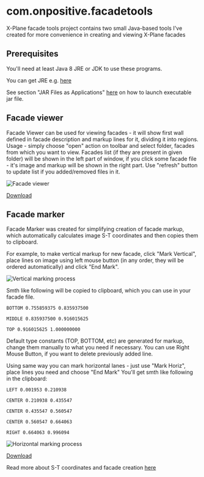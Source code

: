 # com.onpositive.facadetools
X-Plane facade tools project contains two small Java-based tools I've created for more convenience in creating and viewing X-Plane facades

## Prerequisites
You'll need at least Java 8 JRE or JDK to use these programs. 

You can get JRE e.g. [here](http://www.oracle.com/technetwork/java/javase/downloads/jre8-downloads-2133155.html "")  

See section "JAR Files as Applications" [here](https://docs.oracle.com/javase/tutorial/deployment/jar/run.html "") on how to launch executable jar file. 

## Facade viewer
Facade Viewer can be used for viewing facades - it will show first wall defined in facade description and markup lines for it, dividing it into regions.
Usage - simply choose "open" action on toolbar and select folder, facades from which you want to view. Facades list (if they are present in given folder) will be shown in the left part of window, if you click some facade file - it's image and markup will be shown in the right part. 
Use "refresh" button to update list if you added/removed files in it.

![Facade viewer](https://32kda.github.io/com.onpositive.facadetools/viewer1.png "Facade viewer")

[Download](https://32kda.github.io/com.onpositive.facadetools/facadeviewer-0.0.1.jar "facadeviewer-0.0.1.jar") 

## Facade marker
Facade Marker was created for simplifying creation of facade markup, which automatically calculates image S-T coordinates and then copies them to clipboard.

For example, to make vertical markup for new facade, click "Mark Vertical", place lines on image using left mouse button (in any order, they will be ordered automatically) and click "End Mark". 

![Vertical marking process](https://32kda.github.io/com.onpositive.facadetools/marker1.png "Vertical marking process")

Smth like following will be copied to clipboard, which you can use in your facade file. 

`BOTTOM 0.755859375 0.835937500`  

`MIDDLE 0.835937500 0.916015625`  

`TOP 0.916015625 1.000000000`

Default type constants (TOP, BOTTOM, etc) are generated for markup, change them manually to what you need if necessary.
You can use Right Mouse Button, if you want to delete previously added line.

Using same way you can mark horizontal lanes - just use "Mark Horiz", place lines you need and choose "End Mark" You'll get smth like following in the clipboard:

`LEFT 0.001953 0.210938`

`CENTER 0.210938 0.435547`

`CENTER 0.435547 0.560547`

`CENTER 0.560547 0.664063`

`RIGHT 0.664063 0.996094`

![Horizontal marking process](https://32kda.github.io/com.onpositive.facadetools/marker2.png "Horizontal marking process")

[Download](https://32kda.github.io/com.onpositive.facadetools/facademarker-1.1.0.jar "facademarker-1.1.0.jar")

Read more about S-T coordinates and facade creation [here](https://developer.x-plane.com/article/facade-creation/#Understanding_S-T_coordinates)

 